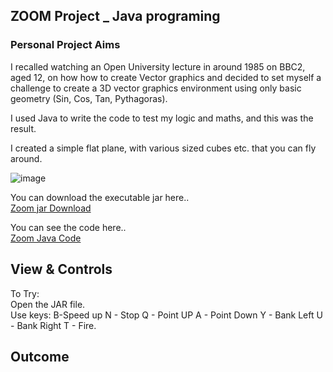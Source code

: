 ## ZOOM Project _ Java programing

### Personal Project Aims

I recalled watching an Open University lecture in around 1985 on BBC2, aged 12, on how how to create Vector graphics and decided to set myself a challenge to create a 3D vector graphics environment using only basic geometry (Sin, Cos, Tan, Pythagoras).  

I used Java to write the code to test my logic and maths, and this was the result.  

I created a simple flat plane, with various sized cubes etc. that you can fly around.  

![image](https://user-images.githubusercontent.com/65806732/179815440-e5024628-e68b-40b2-bbac-0b4dd7827f6b.png)


You can download the executable jar here..  
[Zoom jar Download](https://github.com/AndrewFormosa/ZoomExample/blob/master/ZoomExample.jar?raw=true) 

You can see the code here..  
[Zoom Java Code](https://github.com/AndrewFormosa/ZoomExample/tree/master/src)


## View & Controls  
To Try:  
Open the JAR file.  
Use keys:
B-Speed up
N - Stop
Q - Point UP
A - Point Down
Y - Bank Left
U - Bank Right
T - Fire.

## Outcome


